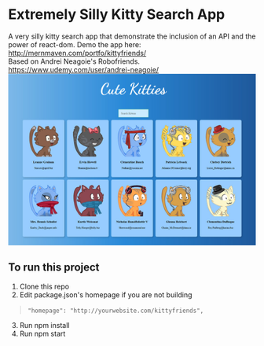 # Extremely Silly Kitty Search App
A very silly kitty search app that demonstrate the inclusion of an API and the power of react-dom.
Demo the app here: http://mernmaven.com/portfo/kittyfriends/ \
Based on Andrei Neagoie's Robofriends.  https://www.udemy.com/user/andrei-neagoie/
![Screen of Kitty Friends App](/screen.jpg?raw=true)

## To run this project
1) Clone this repo
2) Edit package.json's homepage if you are not building
>`"homepage": "http://yourwebsite.com/kittyfriends", `
3) Run npm install
4) Run npm start
